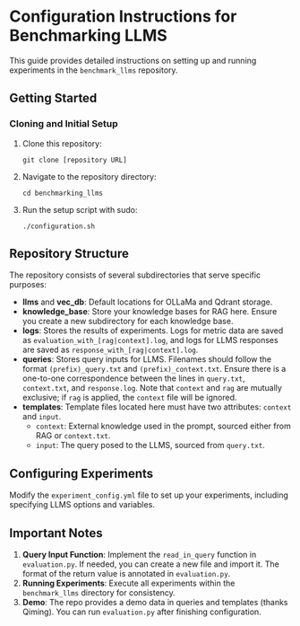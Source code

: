 
# Configuration Instructions for Benchmarking LLMS

This guide provides detailed instructions on setting up and running experiments in the `benchmark_llms` repository.

## Getting Started

### Cloning and Initial Setup

1. Clone this repository:
   ```
   git clone [repository URL]
   ```
2. Navigate to the repository directory:
   ```
   cd benchmarking_llms
   ```
3. Run the setup script with sudo:
   ```
   ./configuration.sh
   ```

## Repository Structure

The repository consists of several subdirectories that serve specific purposes:

- **llms** and **vec_db**: Default locations for OLLaMa and Qdrant storage.
- **knowledge_base**: Store your knowledge bases for RAG here. Ensure you create a new subdirectory for each knowledge base.
- **logs**: Stores the results of experiments. Logs for metric data are saved as `evaluation_with_[rag|context].log`, and logs for LLMS responses are saved as `response_with_[rag|context].log`.
- **queries**: Stores query inputs for LLMS. Filenames should follow the format `(prefix)_query.txt` and `(prefix)_context.txt`. Ensure there is a one-to-one correspondence between the lines in `query.txt`, `context.txt`, and `response.log`. Note that `context` and `rag` are mutually exclusive; if `rag` is applied, the `context` file will be ignored.
- **templates**: Template files located here must have two attributes: `context` and `input`.
  - `context`: External knowledge used in the prompt, sourced either from RAG or `context.txt`.
  - `input`: The query posed to the LLMS, sourced from `query.txt`.

## Configuring Experiments

Modify the `experiment_config.yml` file to set up your experiments, including specifying LLMS options and variables.

## Important Notes

1. **Query Input Function**: Implement the `read_in_query` function in `evaluation.py`. If needed, you can create a new file and import it. The format of the return value is annotated in `evaluation.py`.
2. **Running Experiments**: Execute all experiments within the `benchmark_llms` directory for consistency.
3. **Demo**: The repo provides a demo data in queries and templates (thanks Qiming). You can run `evaluation.py` after finishing configuration.